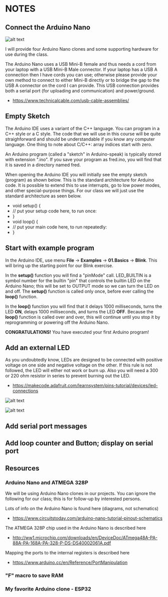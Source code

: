 # NOTES

## Connect the Arduino Nano
![alt text](https://www.circuitstoday.com/wp-content/uploads/2018/02/Arduino-Nano-Pinout.jpg "CircuitsToday.com picture of Arduino Nano")

I will provide four Arduino Nano clones and some supporting hardware for use during the class.

The Arduino Nano uses a USB Mini-B female and thus needs a cord from your laptop with a USB Mini-B Male connector. If your laptop has a USB A connection then I have cords you can use; otherwise please provide your own method to connect to either Mini-B directly or to bridge the gap to the USB A connector on the cord I can provide. This USB connection provides both a serial port (for uploading and communication) and power/ground.
- https://www.technicalcable.com/usb-cable-assemblies/

## Empty Sketch
The Arduino IDE uses a variant of the C++ language. You can program in a C++ style or a C style. The code that we will use in this course will be quite straighforward and should be understandable if you know any computer language. One thing to note about C/C++: array indices start with zero.

An Arduino program (called a "sketch" in Arduino-speak) is typically stored with extension ".ino". If you save your program as fred.ino, you will find that it is saved in a directory named fred.

When opening the Arduino IDE you will initially see the empty sketch (program) as shown below. This is the standard architecture for Arduino code. It is possible to extend this to use interrupts, go to low power modes, and other special-purpose things. For our class we will just use the standard architecture as seen below.
- void setup() {
-   // put your setup code here, to run once:
- }
- void loop() {
-   // put your main code here, to run repeatedly:
- }

## Start with example program
In the Arduino IDE, use menu **File** -> **Examples** -> **01.Basics** -> **Blink**. This will bring up the starting point for our Blink exercise.

In the **setup()** function you will find a "pinMode" call. LED_BUILTIN is a symbol number for the builtin "pin" that controls the builtin LED on the Arduino Nano; this will be set to OUTPUT mode so we can turn the LED on and off. The **setup()** function is called only once, before ever calling the **loop()** function.

In the **loop()** function you will find that it delays 1000 milliseconds, turns the LED **ON**, delays 1000 milliseconds, and turns the LED **OFF**. Because the **loop()** function is called over and over, this will continue until you stop it by reprogramming or powering off the Arduino Nano.

**CONGRATULATIONS!** You have executed your first Arduino program!

## Add an external LED
As you undoubtedly know, LEDs are designed to be connected with positive voltage on one side and negative voltage on the other. If this rule is not followed, the LED will either not work or burn up. Also you will need a 300 or 220 ohm resistor in series to prevent burning out the LED.
- https://makecode.adafruit.com/learnsystem/pins-tutorial/devices/led-connections

![alt text](https://pxt.azureedge.net/blob/03fec9ac9dbaee9f745ae2beda43fc15119c1c20/static/cp/learn/pins-tutorial/devices/led-polarity.jpg "Adafruit.com polarity of LED")

![alt text](https://pxt.azureedge.net/blob/2ebeedcf4108aa2a5ecc9b8b232cbb5960b2dfb6/static/cp/learn/pins-tutorial/devices/led-connection.jpg 
"Adafruit.com Resistor and LED in circuit")

## Add serial port messages

## Add loop counter and Button; display on serial port

## Resources
### Arduino Nano and ATMEGA 328P
We will be using Arduino Nano clones in our projects. You can ignore the following for our class; this is for follow-up by interested persons.

Lots of info on the Arduino Nano is found here (diagrams, not schematics)
* https://www.circuitstoday.com/arduino-nano-tutorial-pinout-schematics

The ATMEGA 328P chip used in the Arduino Nano is described here
* http://ww1.microchip.com/downloads/en/DeviceDoc/ATmega48A-PA-88A-PA-168A-PA-328-P-DS-DS40002061A.pdf

Mapping the ports to the internal registers is described here
* https://www.arduino.cc/en/Reference/PortManipulation

### "F" macro to save RAM

### My favorite Arduino clone - ESP32
